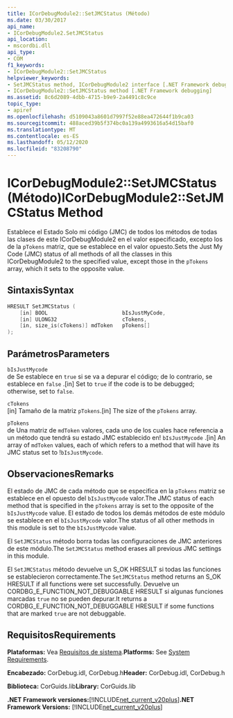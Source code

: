 ```yaml
---
title: ICorDebugModule2::SetJMCStatus (Método)
ms.date: 03/30/2017
api_name:
- ICorDebugModule2.SetJMCStatus
api_location:
- mscordbi.dll
api_type:
- COM
f1_keywords:
- ICorDebugModule2::SetJMCStatus
helpviewer_keywords:
- SetJMCStatus method, ICorDebugModule2 interface [.NET Framework debugging]
- ICorDebugModule2::SetJMCStatus method [.NET Framework debugging]
ms.assetid: 8c6d2089-4dbb-4715-b9e9-2a4491c8c9ce
topic_type:
- apiref
ms.openlocfilehash: d5109043a8601d7997f52e88ea472644f1b9ca03
ms.sourcegitcommit: 488aced39b5f374bc0a139a4993616a54d15baf0
ms.translationtype: MT
ms.contentlocale: es-ES
ms.lasthandoff: 05/12/2020
ms.locfileid: "83208790"
---
```

# <a name="icordebugmodule2setjmcstatus-method"></a><span data-ttu-id="551f1-102">ICorDebugModule2::SetJMCStatus (Método)</span><span class="sxs-lookup"><span data-stu-id="551f1-102">ICorDebugModule2::SetJMCStatus Method</span></span>
<span data-ttu-id="551f1-103">Establece el Estado Solo mi código (JMC) de todos los métodos de todas las clases de este ICorDebugModule2 en el valor especificado, excepto los de la `pTokens` matriz, que se establece en el valor opuesto.</span><span class="sxs-lookup"><span data-stu-id="551f1-103">Sets the Just My Code (JMC) status of all methods of all the classes in this ICorDebugModule2 to the specified value, except those in the `pTokens` array, which it sets to the opposite value.</span></span>  
  
## <a name="syntax"></a><span data-ttu-id="551f1-104">Sintaxis</span><span class="sxs-lookup"><span data-stu-id="551f1-104">Syntax</span></span>  
  
```cpp  
HRESULT SetJMCStatus (  
    [in] BOOL                        bIsJustMyCode,  
    [in] ULONG32                     cTokens,  
    [in, size_is(cTokens)] mdToken   pTokens[]  
);  
```  
  
## <a name="parameters"></a><span data-ttu-id="551f1-105">Parámetros</span><span class="sxs-lookup"><span data-stu-id="551f1-105">Parameters</span></span>  
 `bIsJustMycode`  
 <span data-ttu-id="551f1-106">de Se establece en `true` si se va a depurar el código; de lo contrario, se establece en `false` .</span><span class="sxs-lookup"><span data-stu-id="551f1-106">[in] Set to `true` if the code is to be debugged; otherwise, set to `false`.</span></span>  
  
 `cTokens`  
 <span data-ttu-id="551f1-107">[in] Tamaño de la matriz `pTokens`.</span><span class="sxs-lookup"><span data-stu-id="551f1-107">[in] The size of the `pTokens` array.</span></span>  
  
 `pTokens`  
 <span data-ttu-id="551f1-108">de Una matriz de `mdToken` valores, cada uno de los cuales hace referencia a un método que tendrá su estado JMC establecido en! `bIsJustMycode` .</span><span class="sxs-lookup"><span data-stu-id="551f1-108">[in] An array of `mdToken` values, each of which refers to a method that will have its JMC status set to !`bIsJustMycode`.</span></span>  
  
## <a name="remarks"></a><span data-ttu-id="551f1-109">Observaciones</span><span class="sxs-lookup"><span data-stu-id="551f1-109">Remarks</span></span>  
 <span data-ttu-id="551f1-110">El estado de JMC de cada método que se especifica en la `pTokens` matriz se establece en el opuesto del `bIsJustMycode` valor.</span><span class="sxs-lookup"><span data-stu-id="551f1-110">The JMC status of each method that is specified in the `pTokens` array is set to the opposite of the `bIsJustMycode` value.</span></span> <span data-ttu-id="551f1-111">El estado de todos los demás métodos de este módulo se establece en el `bIsJustMycode` valor.</span><span class="sxs-lookup"><span data-stu-id="551f1-111">The status of all other methods in this module is set to the `bIsJustMycode` value.</span></span>  
  
 <span data-ttu-id="551f1-112">El `SetJMCStatus` método borra todas las configuraciones de JMC anteriores de este módulo.</span><span class="sxs-lookup"><span data-stu-id="551f1-112">The `SetJMCStatus` method erases all previous JMC settings in this module.</span></span>  
  
 <span data-ttu-id="551f1-113">El `SetJMCStatus` método devuelve un S_OK HRESULT si todas las funciones se establecieron correctamente.</span><span class="sxs-lookup"><span data-stu-id="551f1-113">The `SetJMCStatus` method returns an S_OK HRESULT if all functions were set successfully.</span></span> <span data-ttu-id="551f1-114">Devuelve un CORDBG_E_FUNCTION_NOT_DEBUGGABLE HRESULT si algunas funciones marcadas `true` no se pueden depurar.</span><span class="sxs-lookup"><span data-stu-id="551f1-114">It returns a CORDBG_E_FUNCTION_NOT_DEBUGGABLE HRESULT if some functions that are marked `true` are not debuggable.</span></span>  
  
## <a name="requirements"></a><span data-ttu-id="551f1-115">Requisitos</span><span class="sxs-lookup"><span data-stu-id="551f1-115">Requirements</span></span>  
 <span data-ttu-id="551f1-116">**Plataformas:** Vea [Requisitos de sistema](../../get-started/system-requirements.md).</span><span class="sxs-lookup"><span data-stu-id="551f1-116">**Platforms:** See [System Requirements](../../get-started/system-requirements.md).</span></span>  
  
 <span data-ttu-id="551f1-117">**Encabezado:** CorDebug.idl, CorDebug.h</span><span class="sxs-lookup"><span data-stu-id="551f1-117">**Header:** CorDebug.idl, CorDebug.h</span></span>  
  
 <span data-ttu-id="551f1-118">**Biblioteca:** CorGuids.lib</span><span class="sxs-lookup"><span data-stu-id="551f1-118">**Library:** CorGuids.lib</span></span>  
  
 <span data-ttu-id="551f1-119">**.NET Framework versiones:**[!INCLUDE[net_current_v20plus](../../../../includes/net-current-v20plus-md.md)]</span><span class="sxs-lookup"><span data-stu-id="551f1-119">**.NET Framework Versions:** [!INCLUDE[net_current_v20plus](../../../../includes/net-current-v20plus-md.md)]</span></span>
